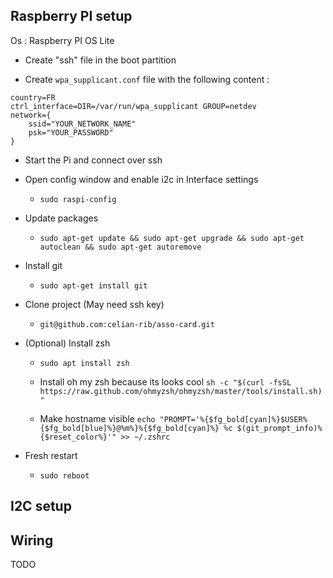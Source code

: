## Raspberry PI setup

Os : Raspberry PI OS Lite

- Create "ssh" file in the boot partition

- Create ```wpa_supplicant.conf``` file with the following content :
```
country=FR
ctrl_interface=DIR=/var/run/wpa_supplicant GROUP=netdev
network={
    ssid="YOUR_NETWORK_NAME"
    psk="YOUR_PASSWORD"
}
```

- Start the Pi and connect over ssh

- Open config window and enable i2c in Interface settings
    - ```sudo raspi-config```

- Update packages 
    - ```sudo apt-get update && sudo apt-get upgrade && sudo apt-get autoclean && sudo apt-get autoremove ```

- Install git 
    - ```sudo apt-get install git```

- Clone project (May need ssh key)
    - ```git@github.com:celian-rib/asso-card.git```

- (Optional) Install zsh
    - ```sudo apt install zsh```

    - Install oh my zsh because its looks cool 
    ```sh -c "$(curl -fsSL https://raw.github.com/ohmyzsh/ohmyzsh/master/tools/install.sh)"```

    - Make hostname visible 
    ```echo "PROMPT='%{$fg_bold[cyan]%}$USER%{$fg_bold[blue]%}@%m%}%{$fg_bold[cyan]%} %c $(git_prompt_info)%{$reset_color%}'" >> ~/.zshrc```

- Fresh restart 
    - ```sudo reboot```

## I2C setup


## Wiring

TODO